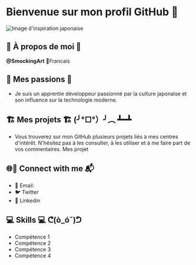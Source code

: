 # Bienvenue sur mon profil GitHub 🌸

![Image d'inspiration japonaise](https://example.com/background.jpg)

## 🌟 À propos de moi 🌟

**@SmockingArt** 👺Francais 

## 🍜 Mes passions 🍜

- Je suis un apprentie développeur passionné par la culture japonaise et son influence sur la technologie moderne.

## 🏗️ Mes projets 🏗️ (╯°□°）╯︵ ┻━┻

- Vous trouverez sur mon GitHub plusieurs projets liés à mes centres d'intérêt. N'hésitez pas à les consulter, à les utiliser et à me faire part de vos commentaires. 
Mes projet

## 🌐🔗 Connect with me 📬

- 📧 Email: 
- 🐦 Twitter
- 💼 Linkedin

## 💻 Skills 💻 ᕦ(ò_óˇ)ᕤ

- Compétence 1
- Compétence 2
- Compétence 3
- Compétence 4
